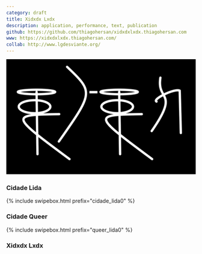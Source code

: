 ```yaml
---
category: draft
title: Xidxdx Lxdx
description: application, performance, text, publication
github: https://github.com/thiagohersan/xidxdxlxdx.thiagohersan.com
www: https://xidxdxlxdx.thiagohersan.com/
collab: http://www.lgdesviante.org/
---
```

![](/assets/projects/xidxdx-lxdx/cidade_desviante_cidade_linda.jpg)

### Cidade Lida
{% include swipebox.html prefix="cidade_lida0" %}

### Cidade Queer
{% include swipebox.html prefix="queer_lida0" %}

### Xidxdx Lxdx
